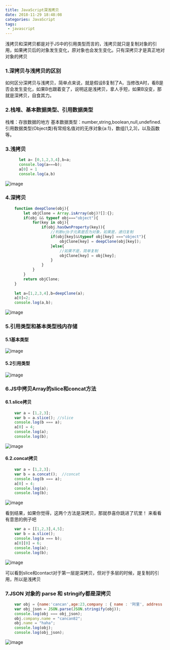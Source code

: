 ```yaml
---
title: JavaScript深浅拷贝
date: 2018-11-29 18:48:08
categories: JavaScript
tags: 
 - javascript
---
```


浅拷贝和深拷贝都是对于JS中的引用类型而言的，浅拷贝就只是复制对象的引用，如果拷贝后的对象发生变化，原对象也会发生变化。只有深拷贝才是真正地对对象的拷贝<!-- more -->

### 1.深拷贝与浅拷贝的区别 ###

   如何区分深拷贝与浅拷贝，简单点来说，就是假设B复制了A，当修改A时，看B是否会发生变化，如果B也跟着变了，说明这是浅拷贝，拿人手短，如果B没变，那就是深拷贝，自食其力。

### 2.栈堆、基本数据类型、引用数据类型 ###
   栈堆：存放数据的地方
   基本数据类型：number,string,boolean,null,undefined.
   引用数据类型(Object类)有常规名值对的无序对象{a:1}，数组[1,2,3]，以及函数等。

### 3.浅拷贝 ###

``` js
      let a= [0,1,2,3,4],b=a;
      console.log(a===b);
      a[0] = 1
      console.log(a,b)
```
![image](http://upload-images.jianshu.io/upload_images/6206483-259060db5d78ed21?imageMogr2/auto-orient/strip%7CimageView2/2/w/1240)


### 4.深拷贝 ###

``` js
    function deepClone(obj){
        let objClone = Array.isArray(obj)?[]:{};
        if(obj && typeof obj==="object"){
            for(key in obj){
                if(obj.hasOwnProperty(key)){
                    //判断ojb子元素是否为对象，如果是，递归复制
                    if(obj[key]&&typeof obj[key] ==="object"){
                        objClone[key] = deepClone(obj[key]);
                    }else{
                        //如果不是，简单复制
                        objClone[key] = obj[key];
                    }
                }
            }
        }
        return objClone;
    } 
     
    let a=[1,2,3,4],b=deepClone(a);
    a[0]=2;
    console.log(a,b);
```
![image](http://upload-images.jianshu.io/upload_images/6206483-c20cfb902b33e72c?imageMogr2/auto-orient/strip%7CimageView2/2/w/1240)


### 5.引用类型和基本类型栈内存储 ###

#### 5.1基本类型 ####

![image](http://upload-images.jianshu.io/upload_images/6206483-c746503248c3529f?imageMogr2/auto-orient/strip%7CimageView2/2/w/1240)


#### 5.2引用类型 ####

    
![image](http://upload-images.jianshu.io/upload_images/6206483-3743f3a8c2da4e57?imageMogr2/auto-orient/strip%7CimageView2/2/w/1240)


### 6.JS中拷贝Array的slice和concat方法 ###

  #### 6.1.slice拷贝 ####

``` js
    var a = [1,2,3];
    var b = a.slice(); //slice
    console.log(b === a);
    a[0] = 4;
    console.log(a);
    console.log(b);
```
![image](http://upload-images.jianshu.io/upload_images/6206483-8f34a68fe6d58d00?imageMogr2/auto-orient/strip%7CimageView2/2/w/1240)

  #### 6.2.concat拷贝 ####
``` js
    var a = [1,2,3];
    var b = a.concat();  //concat
    console.log(b === a);
    a[0] = 4;
    console.log(a);
    console.log(b);
```
![image](http://upload-images.jianshu.io/upload_images/6206483-59917569bd29e264?imageMogr2/auto-orient/strip%7CimageView2/2/w/1240)

看到结果，如果你觉得，这两个方法是深拷贝，那就恭喜你跳进了坑里！
来看看有意思的例子吧

``` js
    var a = [[1,2,3],4,5];
    var b = a.slice();
    console.log(a === b);
    a[0][0] = 6;
    console.log(a);
    console.log(b);
```
![image](http://upload-images.jianshu.io/upload_images/6206483-9b258e06b03bfe48?imageMogr2/auto-orient/strip%7CimageView2/2/w/1240)


可以看到slice和contact对于第一层是深拷贝，但对于多层的时候，是复制的引用，所以是浅拷贝
### 7.JSON 对象的 parse 和 stringify都是深拷贝 ###

``` js
    var obj = {name:'cancan',age:23,company : { name : '阿里', address : '杭州'} };
    var obj_json = JSON.parse(JSON.stringify(obj));
    console.log(obj === obj_json);
    obj.company.name = "cancan82";
    obj.name = "haha";
    console.log(obj);
    console.log(obj_json);
```
![image](http://upload-images.jianshu.io/upload_images/6206483-fee5d7337ba45d5b?imageMogr2/auto-orient/strip%7CimageView2/2/w/1240)